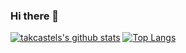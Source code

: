 ### Hi there 👋

<!--
**TakCastel/TakCastel** is a ✨ _special_ ✨ repository because its `README.md` (this file) appears on your GitHub profile.

Here are some ideas to get you started:

- 🔭 I’m currently working on ...
- 🌱 I’m currently learning ...
- 👯 I’m looking to collaborate on ...
- 🤔 I’m looking for help with ...
- 💬 Ask me about ...
- 📫 How to reach me: ...
- 😄 Pronouns: ...
- ⚡ Fun fact: ...
-->

[![takcastels's github stats](https://github-readme-stats.vercel.app/api?username=takcastel&theme=vue&show_icons=true)](https://github.com/takcastel/github-readme-stats)
[![Top Langs](https://github-readme-stats.vercel.app/api/top-langs/?username=takcastel&layout=compact&theme=vue)](https://github.com/takcastel/github-readme-stats)
